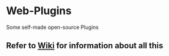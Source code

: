 # Web-Plugins
Some self-made open-source Plugins

## Refer to [Wiki](https://github.com/cd-FileX/Web-Plugins/wiki) for information about all this
